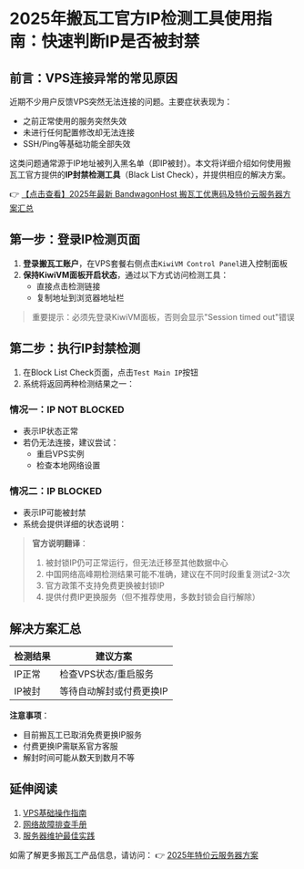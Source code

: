 # 2025年搬瓦工官方IP检测工具使用指南：快速判断IP是否被封禁

## 前言：VPS连接异常的常见原因

近期不少用户反馈VPS突然无法连接的问题。主要症状表现为：
- 之前正常使用的服务突然失效
- 未进行任何配置修改却无法连接
- SSH/Ping等基础功能全部失效

这类问题通常源于IP地址被列入黑名单（即IP被封）。本文将详细介绍如何使用搬瓦工官方提供的**IP封禁检测工具**（Black List Check），并提供相应的解决方案。

👉 [【点击查看】2025年最新 BandwagonHost 搬瓦工优惠码及特价云服务器方案汇总](https://bit.ly/banwagon)

## 第一步：登录IP检测页面

1. **登录搬瓦工账户**，在VPS套餐右侧点击`KiwiVM Control Panel`进入控制面板
2. **保持KiwiVM面板开启状态**，通过以下方式访问检测工具：
   - 直接点击检测链接
   - 复制地址到浏览器地址栏

> 重要提示：必须先登录KiwiVM面板，否则会显示"Session timed out"错误

## 第二步：执行IP封禁检测

1. 在Block List Check页面，点击`Test Main IP`按钮
2. 系统将返回两种检测结果之一：

### 情况一：IP NOT BLOCKED
- 表示IP状态正常
- 若仍无法连接，建议尝试：
  - 重启VPS实例
  - 检查本地网络设置

### 情况二：IP BLOCKED
- 表示IP可能被封禁
- 系统会提供详细的状态说明：

> **官方说明翻译**：
> 1. 被封锁IP仍可正常运行，但无法迁移至其他数据中心
> 2. 中国网络高峰期检测结果可能不准确，建议在不同时段重复测试2-3次
> 3. 官方政策不支持免费更换被封锁IP
> 4. 提供付费IP更换服务（但不推荐使用，多数封锁会自行解除）

## 解决方案汇总

| 检测结果 | 建议方案 |
|---------|----------|
| IP正常 | 检查VPS状态/重启服务 |
| IP被封 | 等待自动解封或付费更换IP |

**注意事项**：
- 目前搬瓦工已取消免费更换IP服务
- 付费更换IP需联系官方客服
- 解封时间可能从数天到数月不等

## 延伸阅读

1. [VPS基础操作指南]()
2. [网络故障排查手册]()
3. [服务器维护最佳实践]()

如需了解更多搬瓦工产品信息，请访问：
👉 [2025年特价云服务器方案](https://bit.ly/banwagon)